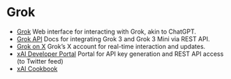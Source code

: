 # Grok

- [Grok](https://grok.com/) Web interface for interacting with Grok, akin to ChatGPT.
- [Grok API](https://docs.x.ai/) Docs for integrating Grok 3 and Grok 3 Mini via REST API.
- [Grok on X](https://x.com/grok) Grok’s X account for real-time interaction and updates.
- [xAI Developer Portal](https://console.x.ai/) Portal for API key generation and REST API access (to Twitter feed)
- [xAI Cookbook](https://docs.x.ai/cookbook)
